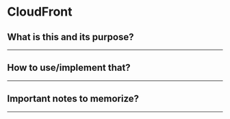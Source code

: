 # CloudFront

## What is this and its purpose?

---

## How to use/implement that?

---

## Important notes to memorize?

---
